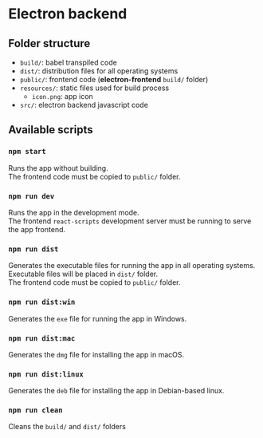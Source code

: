 

# Electron backend


## Folder structure

* `build/`: babel transpiled code
* `dist/`: distribution files for all operating systems
* `public/`: frontend code (**electron-frontend** `build/` folder)
* `resources/`: static files used for build process
    * `icon.png`: app icon
* `src/`: electron backend javascript code

## Available scripts

### `npm start`

Runs the app without building.<br>
The frontend code must be copied to `public/` folder.


### `npm run dev`

Runs the app in the development mode.<br>
The frontend `react-scripts` development server must be running to serve the app frontend. 


### `npm run dist`

Generates the executable files for running the app in all operating systems.<br>
Executable files will be placed in `dist/` folder.<br>
The frontend code must be copied to `public/` folder.


### `npm run dist:win`

Generates the `exe` file for running the app in Windows.


### `npm run dist:mac`

Generates the `dmg` file for installing the app in macOS.


### `npm run dist:linux`

Generates the `deb` file for installing the app in Debian-based linux.


### `npm run clean`

Cleans the `build/` and `dist/` folders
